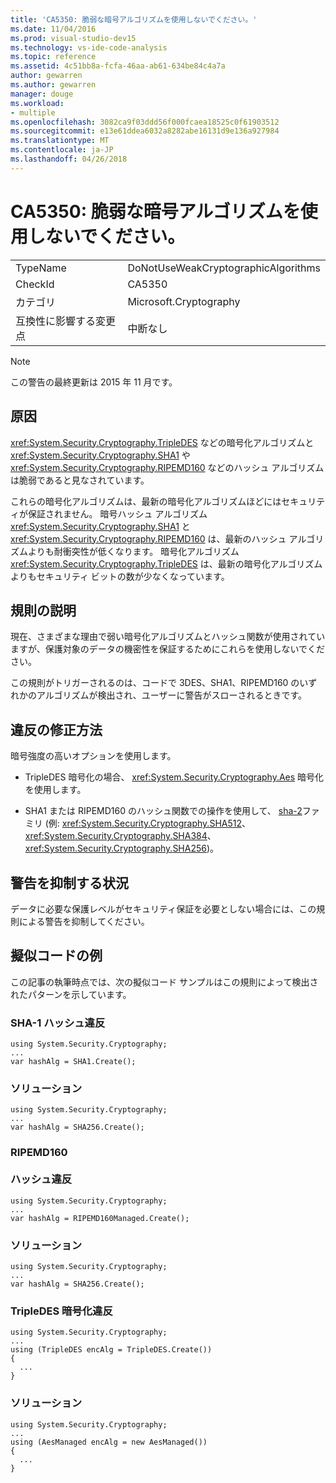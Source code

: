 ```yaml
---
title: 'CA5350: 脆弱な暗号アルゴリズムを使用しないでください。'
ms.date: 11/04/2016
ms.prod: visual-studio-dev15
ms.technology: vs-ide-code-analysis
ms.topic: reference
ms.assetid: 4c51bb8a-fcfa-46aa-ab61-634be84c4a7a
author: gewarren
ms.author: gewarren
manager: douge
ms.workload:
- multiple
ms.openlocfilehash: 3082ca9f03ddd56f000fcaea18525c0f61903512
ms.sourcegitcommit: e13e61ddea6032a8282abe16131d9e136a927984
ms.translationtype: MT
ms.contentlocale: ja-JP
ms.lasthandoff: 04/26/2018
---
```

# <a name="ca5350-do-not-use-weak-cryptographic-algorithms"></a>CA5350: 脆弱な暗号アルゴリズムを使用しないでください。
|||
|-|-|
|TypeName|DoNotUseWeakCryptographicAlgorithms|
|CheckId|CA5350|
|カテゴリ|Microsoft.Cryptography|
|互換性に影響する変更点|中断なし|

> [!NOTE]
>  この警告の最終更新は 2015 年 11 月です。

## <a name="cause"></a>原因
 <xref:System.Security.Cryptography.TripleDES> などの暗号化アルゴリズムと <xref:System.Security.Cryptography.SHA1> や <xref:System.Security.Cryptography.RIPEMD160> などのハッシュ アルゴリズムは脆弱であると見なされています。

 これらの暗号化アルゴリズムは、最新の暗号化アルゴリズムほどにはセキュリティが保証されません。 暗号ハッシュ アルゴリズム <xref:System.Security.Cryptography.SHA1> と <xref:System.Security.Cryptography.RIPEMD160> は、最新のハッシュ アルゴリズムよりも耐衝突性が低くなります。 暗号化アルゴリズム <xref:System.Security.Cryptography.TripleDES> は、最新の暗号化アルゴリズムよりもセキュリティ ビットの数が少なくなっています。

## <a name="rule-description"></a>規則の説明
 現在、さまざまな理由で弱い暗号化アルゴリズムとハッシュ関数が使用されていますが、保護対象のデータの機密性を保証するためにこれらを使用しないでください。

 この規則がトリガーされるのは、コードで 3DES、SHA1、RIPEMD160 のいずれかのアルゴリズムが検出され、ユーザーに警告がスローされるときです。

## <a name="how-to-fix-violations"></a>違反の修正方法
 暗号強度の高いオプションを使用します。

-   TripleDES 暗号化の場合、 <xref:System.Security.Cryptography.Aes> 暗号化を使用します。

-   SHA1 または RIPEMD160 のハッシュ関数での操作を使用して、 [sha-2](https://msdn.microsoft.com/library/windows/desktop/aa382459.aspx)ファミリ (例: <xref:System.Security.Cryptography.SHA512>、 <xref:System.Security.Cryptography.SHA384>、 <xref:System.Security.Cryptography.SHA256>)。

## <a name="when-to-suppress-warnings"></a>警告を抑制する状況
 データに必要な保護レベルがセキュリティ保証を必要としない場合には、この規則による警告を抑制してください。

## <a name="pseudo-code-example"></a>擬似コードの例
 この記事の執筆時点では、次の擬似コード サンプルはこの規則によって検出されたパターンを示しています。

### <a name="sha-1-hashing-violation"></a>SHA-1 ハッシュ違反

```
using System.Security.Cryptography;
...
var hashAlg = SHA1.Create();

```

### <a name="solution"></a>ソリューション

```
using System.Security.Cryptography;
...
var hashAlg = SHA256.Create();

```

### <a name="ripemd160-br-br-hashing-violation"></a>RIPEMD160 <br /><br />ハッシュ違反

```
using System.Security.Cryptography;
...
var hashAlg = RIPEMD160Managed.Create();

```

### <a name="solution"></a>ソリューション

```
using System.Security.Cryptography;
...
var hashAlg = SHA256.Create();

```

### <a name="tripledes-encryption-violation"></a>TripleDES 暗号化違反

```
using System.Security.Cryptography;
...
using (TripleDES encAlg = TripleDES.Create())
{
  ...
}
```

### <a name="solution"></a>ソリューション

```
using System.Security.Cryptography;
...
using (AesManaged encAlg = new AesManaged())
{
  ...
}
```